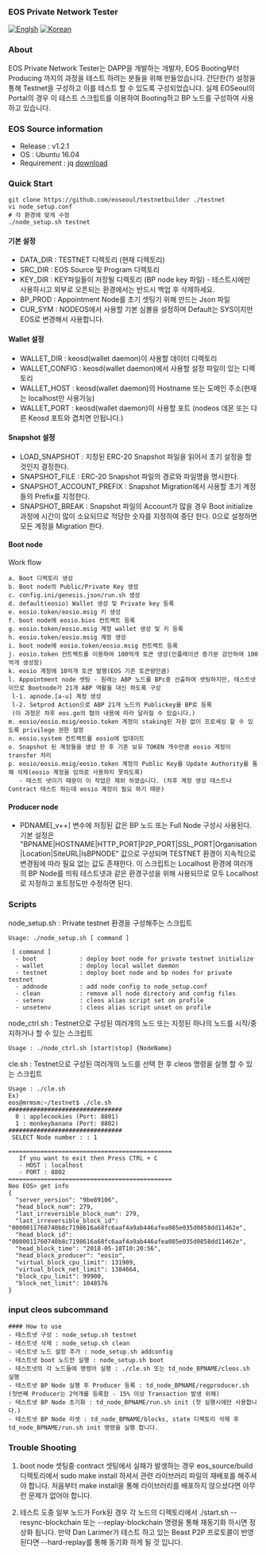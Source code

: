 ### EOS Private Network Tester
[![Englsh](https://img.shields.io/badge/language-English-orange.svg)](README.md) [![Korean](https://img.shields.io/badge/language-Korean-blue.svg)](README_kr.md)

### About
EOS Private Network Tester는 DAPP을 개발하는 개발자, EOS Booting부터 Producing 까지의 과정을 테스트 하려는 분들을 위해 만들었습니다. 
간단한(?) 설정을 통해 Testnet을 구성하고 이를 테스트 할 수 있도록 구성되었습니다. 
실제 EOSeoul의 Portal의 경우 이 테스트 스크립트를 이용하여 Booting하고 BP 노드를 구성하여 사용 하고 있습니다. 

### EOS Source information
* Release : v1.2.1
* OS : Ubuntu 16.04
* Requirement : jq [download](https://stedolan.github.io/jq/download/)

### Quick Start
```
git clone https://github.com/eoseoul/testnetbuilder ./testnet
vi node_setup.conf 
# 각 환경에 맞게 수정
./node_setup.sh testnet
```

#### 기본 설정
- DATA_DIR : TESTNET 디렉토리 (현재 디렉토리)
- SRC_DIR : EOS Source 및 Program 디렉토리
- KEY_DIR : KEY파일들이 저장될 디렉토리 (BP node key 파일) - 테스트시에만 사용하시고 외부로 오픈되는 환경에서는 반드시 백업 후 삭제하세요. 
- BP_PROD : Appointment Node를 초기 셋팅기 위해 만드는 Json 파일
- CUR_SYM : NODEOS에서 사용할 기본 심볼을 설정하며 Default는 SYS이지만 EOS로 변경해서 사용합니다.

#### Wallet 설정
- WALLET_DIR : keosd(wallet daemon)이 사용할 데이터 디렉토리
- WALLET_CONFIG : keosd(wallet daemon)에서 사용할 설정 파일이 있는 디렉토리 
- WALLET_HOST : keosd(wallet daemon)의 Hostname 또는 도메인 주소(현재는 localhost만 사용가능)
- WALLET_PORT : keosd(wallet daemon)이 사용할 포트 (nodeos 데몬 또는 다른 Keosd  포트와 겹치면 안됩니다.)

#### Snapshot 설정
- LOAD_SNAPSHOT : 지정된 ERC-20 Snapshot 파일을 읽어서 초기 설정을 할 것인지 결정한다. 
- SNAPSHOT_FILE : ERC-20 Snapshot 파일의 경로와 파일명을 명시한다. 
- SNAPSHOT_ACCOUNT_PREFIX : Snapshot Migration에서 사용할 초기 계정들의 Prefix를 지정한다. 
- SNAPSHOT_BREAK : Snapshot 파일의 Account가 많을 경우 Boot initialize과정에 시간이 많이 소요되므로 적당한 숫자를 지정하여 중단 한다. 0으로 설정하면 모든 계정을 Migration 한다. 

#### Boot node
Work flow
```
a. Boot 디렉토리 생성
b. Boot node의 Public/Private Key 생성
c. config.ini/genesis.json/run.sh 생성
d. default(eosio) Wallet 생성 및 Private key 등록
e. eosio.token/eosio.msig 키 생성
f. boot node에 eosio.bios 컨트랙트 등록
g. eosio.token/eosio.msig 계정 wallet 생성 및 키 등록
h. eosio.token/eosio.msig 계정 생성
i. boot node에 eosio.token/eosio.msig 컨트랙트 등록
j. eosio.token 컨트랙트를 이용하여 100억개 토큰 생성(인플레이션 증가분 감안하여 100억개 생성함)
k. eosio 계정에 10억개 토큰 발행(EOS 기존 토큰량만큼)
l. Appointment node 셋팅 - 원래는 ABP 노드를 BPc중 선출하여 셋팅하지만, 테스트넷이므로 Bootnode가 21개 ABP 역활을 대신 하도록 구성
 l-1. apnode.[a-u] 계정 생성
 l-2. Setprod Action으로 ABP 21개 노드의 Publickey를 BP로 등록
 (이 과정은 차후 eos.go의 협의 내용에 따라 달라질 수 있습니다.)
m. eosio/eosio.msig/eosio.token 계정이 staking된 자원 없이 프로세싱 할 수 있도록 privilege 권한 설정
n. eosio.system 컨트랙트를 eosio에 업데이트 
o. Snapshot 된 계정들을 생성 한 후 기존 보유 TOKEN 개수만큼 eosio 계정이 transfer 처리 
p. eosio/eosio.msig/eosio.token 계정의 Public Key를 Update Authority를 통해 삭제(eosio 계정을 임의로 사용하지 못하도록)
   - 테스트 넷이기 때문이 이 작업은 제외 하였습니다. (차후 계정 생성 테스트나 Contract 테스트 하는데 eosio 계정이 필요 하기 때문)
```

#### Producer node
-  PDNAME[_v++] 변수에 저징된 값은 BP 노드 또는 Full Node 구성시 사용된다. 
기본 설정은 "BPNAME|HOSTNAME|HTTP_PORT|P2P_PORT|SSL_PORT|Organisation|Location|SiteURL|IsBPNODE" 값으로 구성되며 TESTNET 환경이 지속적으로 변경됨에 따라 필요 없는 값도 존재한다. 
이 스크립트는 Localhost 환경에 여러개의 BP Node를 띄워 테스트넷과 같은 환경구성을 위해 사용되므로 모두 Localhost로 지정하고 포트정도만 수정하면 된다. 

### Scripts
node_setup.sh : Private testnet 환경을 구성해주는 스크립트
```
Usage: ./node_setup.sh [ command ]

 [ command ]
  - boot            : deploy boot node for private testnet initialize
  - wallet          : deploy local wallet daemon
  - testnet         : deploy boot node and bp nodes for private testnet
  - addnode         : add node config to node_setup.conf
  - clean           : remove all node directory and config files
  - setenv          : cleos alias script set on profile
  - unsetenv        : cleos alias script unset on profile
```

node_ctrl.sh : Testnet으로 구성된 여러개의 노드 또는 지정된 하나의 노드를 시작/중지하거나 할 수 있는 스크립트
```
Usage : ./node_ctrl.sh [start|stop] {NodeName}
```

cle.sh : Testnet으로 구성된 여러개의 노드를 선택 한 후 cleos 명령을 실행 할 수 있는 스크립트
```
Usage : ./cle.sh 
Ex)
eos@mrmsm:~/testnet$ ./cle.sh
################################
  0 : applecookies (Port: 8801)
  1 : monkeybanana (Port: 8802)
################################
 SELECT Node number : : 1

==============================================
   If you want to exit then Press CTRL + C
   - HOST : localhost
   - PORT : 8802
==============================================
Neo EOS> get info
{
  "server_version": "9be89106",
  "head_block_num": 279,
  "last_irreversible_block_num": 279,
  "last_irreversible_block_id": "0000011760740b8c7198616a68fc6aaf4a9ab446afea085e035d0858dd11462e",
  "head_block_id": "0000011760740b8c7198616a68fc6aaf4a9ab446afea085e035d0858dd11462e",
  "head_block_time": "2018-05-18T10:20:56",
  "head_block_producer": "eosio",
  "virtual_block_cpu_limit": 131909,
  "virtual_block_net_limit": 1384664,
  "block_cpu_limit": 99900,
  "block_net_limit": 1048576
}

```
### input cleos subcommand
```
#### How to use 
- 테스트넷 구성 : node_setup.sh testnet
- 테스트넷 삭제 : node_setup.sh clean
- 네스트넷 노드 설정 추가 : node_setup.sh addconfig
- 테스트넷 boot 노드만 실행 : node_setup.sh boot
- 테스트넷의 각 노드들에 명령어 실행 : ./cle.sh 또는 td_node_BPNAME/cleos.sh 실행
- 테스트넷 BP Node 실행 후 Producer 등록 : td_node_BPNAME/regproducer.sh (첫번째 Producer는 2억개를 등록함 - 15% 이상 Transaction 발생 위해)
- 테스트넷 BP Node 초기화 : td_node_BPNAME/run.sh init (첫 실행시에만 사용합니다.)
- 테스트넷 BP Node 리셋 : td_node_BPNAME/blocks, state 디렉토리 삭제 후 td_node_BPNAME/run.sh init 명령을 실행 합니다. 
```

### Trouble Shooting
1. boot node 셋팅중 contract 셋팅에서 실패가 발생하는 경우 eos_source/build 디렉토리에서 sudo make install 하셔서 관련 라이브러리 파일의 재배포를 해주셔야 합니다. 
처음부터 make install을 통해 라이브러리를 배포하지 않으셨다면 아무런 문제가 없어야 합니다. 

2. 테스트 도중 일부 노드가 Fork된 경우 각 노드의 디렉토리에서 ./start.sh --resync-blockchain 또는 --replay-blockchain 명령을 통해 재동기화 하시면 정상화 됩니다. 만약 Dan Larimer가 테스트 하고 있는 Beast P2P 프로토콜이 반영된다면 --hard-replay를 통해 동기화 하게 될 것 입니다.
